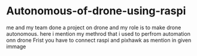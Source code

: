# Autonomous-of-drone-using-raspi
me and my team done a project on drone and my role is to make drone autonomous. here i mention my methrod that i used to perfrom automation onn drone 
Frist you have to connect raspi and pixhawk as mention in given immage 
